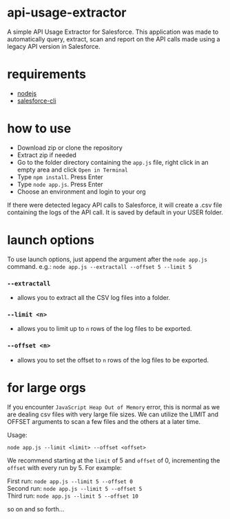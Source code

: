 # api-usage-extractor

A simple API Usage Extractor for Salesforce. This application was made to automatically query, extract, scan and report on the API calls made using a legacy API version in Salesforce.

# requirements
- [nodejs](https://nodejs.org/en)
- [salesforce-cli](https://developer.salesforce.com/tools/sfdxcli)

# how to use
- Download zip or clone the repository
- Extract zip if needed
- Go to the folder directory containing the `app.js` file, right click in an empty area and click `Open in Terminal`
- Type `npm install`. Press Enter
- Type `node app.js`. Press Enter
- Choose an environment and login to your org

If there were detected legacy API calls to Salesforce, it will create a .csv file containing the logs of the API call. It is saved by default in your USER folder.

# launch options

To use launch options, just append the argument after the `node app.js` command. e.g.: `node app.js --extractall --offset 5 --limit 5`

### `--extractall`
- allows you to extract all the CSV log files into a folder.

### `--limit <n>`
- allows you to limit up to `n` rows of the log files to be exported.

### `--offset <n>`
- allows you to set the offset to `n` rows of the log files to be exported.

# for large orgs

If you encounter `JavaScript Heap Out of Memory` error, this is normal as we are dealing csv files with very large file sizes. We can utilize the LIMIT and OFFSET arguments to scan a few files and the others at a later time.

Usage:

`node app.js --limit <limit> --offset <offset>`

We recommend starting at the `limit` of 5 and `offset` of 0, incrementing the `offset` with every run by 5. For example:

First run: `node app.js --limit 5 --offset 0`<br />
Second run: `node app.js --limit 5 --offset 5`<br />
Third run: `node app.js --limit 5 --offset 10`<br />

so on and so forth...
